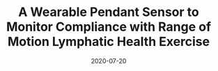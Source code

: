 ---
title: "A Wearable Pendant Sensor to Monitor Compliance with Range of Motion Lymphatic Health Exercise"
collection: publications
permalink: /publication/2020-07-20-WPS-PAPER
date: 2020-07-20
venue: '42nd Annual International Conference of the IEEE Engineering in Medicine & Biology Society (EMBC)'
paperurl: '/files/pdf/research/WPS-preprint.pdf'
link: 'https://ieeexplore.ieee.org/abstract/document/9175471'
github: 'https://github.com/hassamwazir/EMBC-WPS-Paper-2020'
code:
citation: 'H. K. Wazir, S. R. Bethi, A. R. Kumar, and V. Kapila, "A wearable pendant sensor to monitor compliance with range of motion lymphatic health exercise," in IEEE Engineering in Medicine & Biology Society (EMBC), 2020, pp. 4588-4591, doi: 10.1109/EMBC44109.2020.9175471'
---